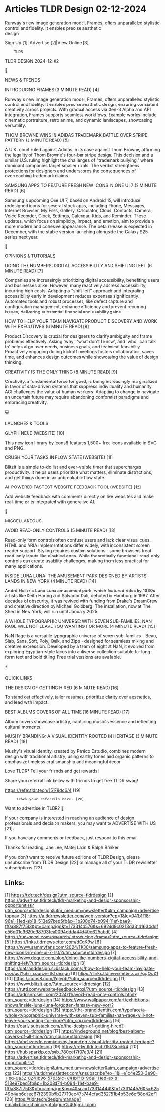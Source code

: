 # Articles TLDR Design 02-12-2024

Runway's new image generation model, Frames, offers unparalleled
stylistic control and fidelity. It enables precise aesthetic
design ‌ ‌ ‌ ‌ ‌ ‌ ‌ ‌ ‌ ‌ ‌ ‌ ‌ ‌ ‌ ‌ ‌ ‌ ‌ ‌ ‌ ‌ ‌ ‌ ‌ ‌  ‌ ‌ ‌ ‌ ‌ ‌ ‌ ‌ ‌ ‌ ‌ ‌ ‌ ‌ ‌ ‌ ‌ ‌ ‌ ‌ ‌ ‌ ‌ ‌ ‌ ‌ 


 Sign Up [1] |Advertise [2]|View Online [3] 

		TLDR 

TLDR DESIGN 2024-12-02

📱 

NEWS & TRENDS

 INTRODUCING FRAMES (3 MINUTE READ) [4] 

 Runway's new image generation model, Frames, offers unparalleled
stylistic control and fidelity. It enables precise aesthetic design,
ensuring consistent creativity across projects. With gradual access
via Gen-3 Alpha and API integration, Frames supports seamless
workflows. Example worlds include cinematic portraiture, retro anime,
and dynamic landscapes, showcasing versatility. 

 THOM BROWNE WINS IN ADIDAS TRADEMARK BATTLE OVER STRIPE PATTERN (2
MINUTE READ) [5] 

 A U.K. court ruled against Adidas in its case against Thom Browne,
affirming the legality of Thom Browne's four-bar stripe design. This
decision and a similar U.S. ruling highlight the challenges of
"trademark bullying," where dominant companies target smaller rivals.
The verdict strengthens protections for designers and underscores the
consequences of overreaching trademark claims. 

 SAMSUNG APPS TO FEATURE FRESH NEW ICONS IN ONE UI 7 (2 MINUTE READ)
[6] 

 Samsung's upcoming One UI 7, based on Android 15, will introduce
redesigned icons for several stock apps, including Phone, Messages,
Internet Browser, My Files, Gallery, Calculator, Cloud, Contacts,
Camera, Voice Recorder, Clock, Settings, Calendar, Kids, and Reminder.
These updates, which focus on simplicity, impact, and emotion, aim to
provide a more modern and cohesive appearance. The beta release is
expected in December, with the stable version launching alongside the
Galaxy S25 series next year. 

🚀 

OPINIONS & TUTORIALS

 DOING THE NUMBERS: DIGITAL ACCESSIBILITY AND SHIFTING LEFT (6 MINUTE
READ) [7] 

 Companies are increasingly prioritizing digital accessibility,
benefiting users and businesses alike. However, many reactively
address accessibility, incurring high costs. Adopting a "shift-left"
approach and integrating accessibility early in development reduces
expenses significantly. Automated tools and robust processes, like
defect capture and configuration management, enhance efficiency and
prevent recurring issues, delivering substantial financial and
usability gains. 

 HOW TO HELP YOUR TEAM NAVIGATE PRODUCT DISCOVERY AND WORK WITH
EXECUTIVES (6 MINUTE READ) [8] 

 Product Discovery is crucial for designers to clarify ambiguity and
frame problems effectively. Asking 'why', 'what don't I know', and
'who I can talk to' helps align user needs, business goals, and
technical feasibility. Proactively engaging during kickoff meetings
fosters collaboration, saves time, and enhances design outcomes while
showcasing the value of design thinking. 

 CREATIVITY IS THE ONLY THING (8 MINUTE READ) [9] 

 Creativity, a fundamental force for good, is being increasingly
marginalized in favor of data-driven systems that suppress
individuality and humanity. AGI challenges the value of human workers.
Adapting to change to navigate an uncertain future may require
abandoning conformist paradigms and embracing creativity. 

💻 

LAUNCHES & TOOLS

 GLYPH NEUE (WEBSITE) [10] 

 This new icon library by Icons8 features 1,500+ free icons available
in SVG and PNG. 

 CRUSH YOUR TASKS IN FLOW STATE (WEBSITE) [11] 

 Blitzit is a simple to-do list and ever-visible timer that
supercharges productivity. It helps users prioritize what matters,
eliminate distractions, and get things done in an unbreakable flow
state. 

 AI-POWERED FASTEST WEBSITE FEEDBACK TOOL (WEBSITE) [12] 

 Add website feedback with comments directly on live websites and make
real-time edits integrated with generative AI. 

🎁 

MISCELLANEOUS

 AVOID READ-ONLY CONTROLS (5 MINUTE READ) [13] 

 Read-only form controls often confuse users and lack clear visual
cues. HTML and ARIA implementations differ widely, with inconsistent
screen reader support. Styling requires custom solutions - some
browsers treat read-only inputs like disabled ones. While
theoretically functional, read-only controls can create usability
challenges, making them less practical for many applications. 

 INSIDE LUNA LUNA: THE AMUSEMENT PARK DESIGNED BY ARTISTS LANDS IN NEW
YORK (4 MINUTE READ) [14] 

 André Heller's Luna Luna amusement park, which featured rides by
1980s artists like Keith Haring and Salvador Dalí, debuted in Hamburg
in 1987. After decades of obscurity, it was revived with funding from
Drake's DreamCrew and creative direction by Michael Goldberg. The
installation, now at The Shed in New York, will run until January
2025. 

 A WHOLE TYPOGRAPHIC UNIVERSE: WITH SEVEN SUB-FAMILIES, NAN RAGE WILL
NOT LEAVE YOU WANTING FOR MORE (4 MINUTE READ) [15] 

 NaN Rage is a versatile typographic universe of seven sub-families -
Beau, Slab, Sans, Soft, Poly, Quik, and Zipp - designed for seamless
mixing and creative expression. Developed by a team of eight at NaN,
it evolved from exploring Egyptian-style faces into a diverse
collection suitable for long-form text and bold titling. Free trial
versions are available. 

⚡ 

QUICK LINKS

 THE DESIGN OF GETTING HIRED (6 MINUTE READ) [16] 

 To stand out effectively, tailor resumes, prioritize clarity over
aesthetics, and lead with impact. 

 BEST ALBUMS COVERS OF ALL TIME (16 MINUTE READ) [17] 

 Album covers showcase artistry, capturing music's essence and
reflecting cultural moments. 

 MUSHY BRANDING: A VISUAL IDENTITY ROOTED IN HERITAGE (2 MINUTE READ)
[18] 

 Mushy's visual identity, created by Pánico Estudio, combines modern
design with traditional artistry, using earthy tones and organic
patterns to emphasize timeless craftsmanship and meaningful decor. 

Love TLDR? Tell your friends and get rewards!

 Share your referral link below with friends to get free TLDR swag! 

 https://refer.tldr.tech/15178dc6/4 [19] 

		 Track your referrals here. [20] 

Want to advertise in TLDR? 📰

 If your company is interested in reaching an audience of design
professionals and decision makers, you may want to ADVERTISE WITH US
[21]. 

 If you have any comments or feedback, just respond to this email! 

Thanks for reading, 
Jae Lee, Matej Latin & Ralph Brinker 

If you don't want to receive future editions of TLDR Design, please
unsubscribe from TLDR Design [22] or manage all of your TLDR
newsletter subscriptions [23]. 

 

Links:
------
[1] https://tldr.tech/design?utm_source=tldrdesign
[2] https://advertise.tldr.tech/tldr-marketing-and-design-sponsorship-opportunities?utm_source=tldrdesign&utm_medium=newsletter&utm_campaign=advertisetopnav
[3] https://a.tldrnewsletter.com/web-version?ep=1&lc=041b1f18-96a1-11ed-ab18-513e97bed5fb&p=1b208d74-b094-11ef-bae9-ff0a887f7513&pt=campaign&t=1733144576&s=6924d9c0213d33141634ddfc56d01e9620e98703fea0094ddda44d40e625abd0
[4] https://runwayml.com/research/introducing-frames?utm_source=tldrdesign
[5] https://links.tldrnewsletter.com/dCqK9w
[6] https://www.sammyfans.com/2024/11/30/samsung-apps-to-feature-fresh-new-icons-in-one-ui-7-list/?utm_source=tldrdesign
[7] https://www.deque.com/blog/doing-the-numbers-digital-accessibility-and-shifting-left/?utm_source=tldrdesign
[8] https://dataanddesign.substack.com/p/how-to-help-your-team-navigate-product?utm_source=tldrdesign
[9] https://links.tldrnewsletter.com/gqOoZ1
[10] https://icons8.com/l/glyph/?utm_source=tldrdesign
[11] https://www.blitzit.app/?utm_source=tldrdesign
[12] https://ruttl.com/website-feedback-tool/?utm_source=tldrdesign
[13] https://adrianroselli.com/2024/11/avoid-read-only-controls.html?utm_source=tldrdesign
[14] https://www.wallpaper.com/art/exhibitions-shows/inside-luna-luna-forgotten-fantasy-new-york?utm_source=tldrdesign
[15] https://the-brandidentity.com/typeface/a-whole-typographic-universe-with-seven-sub-families-nan-rage-will-not-leave-you-wanting-for-more?utm_source=tldrdesign
[16] https://carly.substack.com/p/the-design-of-getting-hired?utm_source=tldrdesign
[17] https://indieground.net/blog/best-album-covers-of-all-time/?utm_source=tldrdesign
[18] https://abduzeedo.com/mushy-branding-visual-identity-rooted-heritage?utm_source=tldrdesign
[19] https://refer.tldr.tech/15178dc6/4
[20] https://hub.sparklp.co/sub_780cef7f07e3/4
[21] https://advertise.tldr.tech/tldr-marketing-and-design-sponsorship-opportunities?utm_source=tldrdesign&utm_medium=newsletter&utm_campaign=advertisecta
[22] https://a.tldrnewsletter.com/unsubscribe?ep=1&l=e1c4e253-3e90-11ed-9a32-0241b9615763&lc=041b1f18-96a1-11ed-ab18-513e97bed5fb&p=1b208d74-b094-11ef-bae9-ff0a887f7513&pt=campaign&pv=4&spa=1733144441&t=1733144576&s=62549b4ab6deec67f2390b9b27710ec47b744cfad352751b4b53e6cf88c42ef1
[23] https://tldr.tech/design/manage?email=blockchaincryptologue%40gmail.com